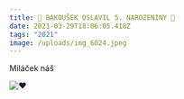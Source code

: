 ```yaml
---
title: 🎂 BAKOUŠEK OSLAVIL 5. NAROZENINY 🎂
date: 2021-03-29T18:06:05.418Z
tags: "2021"
image: /uploads/img_6024.jpeg
---
```

Miláček náš <!--StartFragment-->

![❤️](https://static.xx.fbcdn.net/images/emoji.php/v9/t6c/1/16/2764.png)

<!--EndFragment-->